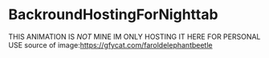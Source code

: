 # BackroundHostingForNighttab
THIS ANIMATION IS *NOT* MINE IM ONLY HOSTING IT HERE FOR PERSONAL USE
source of image:https://gfycat.com/faroldelephantbeetle
